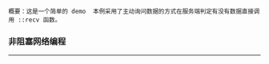 
```
概要：这是一个简单的 demo  本例采用了主动询问数据的方式在服务端判定有没有数据直接调用 ::recv 函数。
```

### 非阻塞网络编程
---
<font color = "red">

</font>